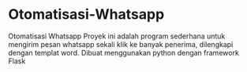 # Otomatisasi-Whatsapp
Otomatisasi Whatsapp  Proyek ini adalah program sederhana untuk mengirim pesan whatsapp sekali klik ke banyak penerima, dilengkapi dengan templat word.  Dibuat menggunakan python dengan framework Flask
